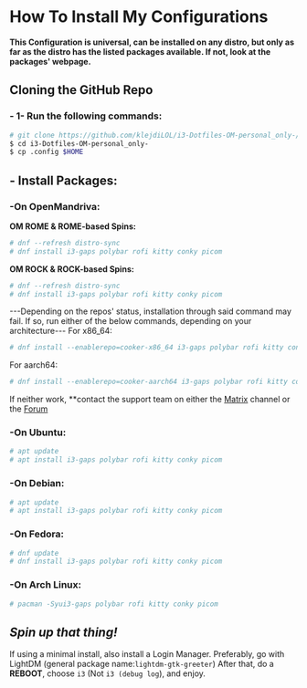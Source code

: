 # How To Install My Configurations
**This Configuration is universal, can be installed on any distro, but only as far as the distro has the listed packages available. If not, look at the packages' webpage.**
## Cloning the GitHub Repo
### - 1- Run the following commands:
```bash
# git clone https://github.com/klejdiLOL/i3-Dotfiles-OM-personal_only-/new/main
$ cd i3-Dotfiles-OM-personal_only-
$ cp .config $HOME
```
## - Install Packages:
### -On OpenMandriva:
  **OM ROME & ROME-based Spins:**
  ```bash
  # dnf --refresh distro-sync
  # dnf install i3-gaps polybar rofi kitty conky picom
  ```
  **OM ROCK & ROCK-based Spins:**
  ```bash
  # dnf --refresh distro-sync
  # dnf install i3-gaps polybar rofi kitty conky picom
  ```
  ---Depending on the repos' status, installation through said command may fail. If so, run either of the below commands, depending on your architecture---
  For x86_64:
  ```bash
  # dnf install --enablerepo=cooker-x86_64 i3-gaps polybar rofi kitty conky picom
  ```
  For aarch64:
  ```bash
  # dnf install --enablerepo=cooker-aarch64 i3-gaps polybar rofi kitty conky picom
  ```
  If neither work, **contact the support team on either the [Matrix](https://app.element.io/#/room/#openmandriva-space:matrix.org) channel or the [Forum](https://forum.openmandriva.org/)
  ### -On Ubuntu:
  ```bash
  # apt update
  # apt install i3-gaps polybar rofi kitty conky picom
  ```
  ### -On Debian:
  ```bash
  # apt update
  # apt install i3-gaps polybar rofi kitty conky picom
  ```
  ### -On Fedora:
  ```bash
  # dnf update
  # dnf install i3-gaps polybar rofi kitty conky picom
  ```
  ### -On Arch Linux:
  ```bash
  # pacman -Syui3-gaps polybar rofi kitty conky picom
  ```
  ## ***Spin up that thing!***
  If using a minimal install, also install a Login Manager. Preferably, go with LightDM (general package name:``lightdm-gtk-greeter``)
  After that, do a **REBOOT**, choose ``i3`` (Not ``i3 (debug log``), and enjoy.
